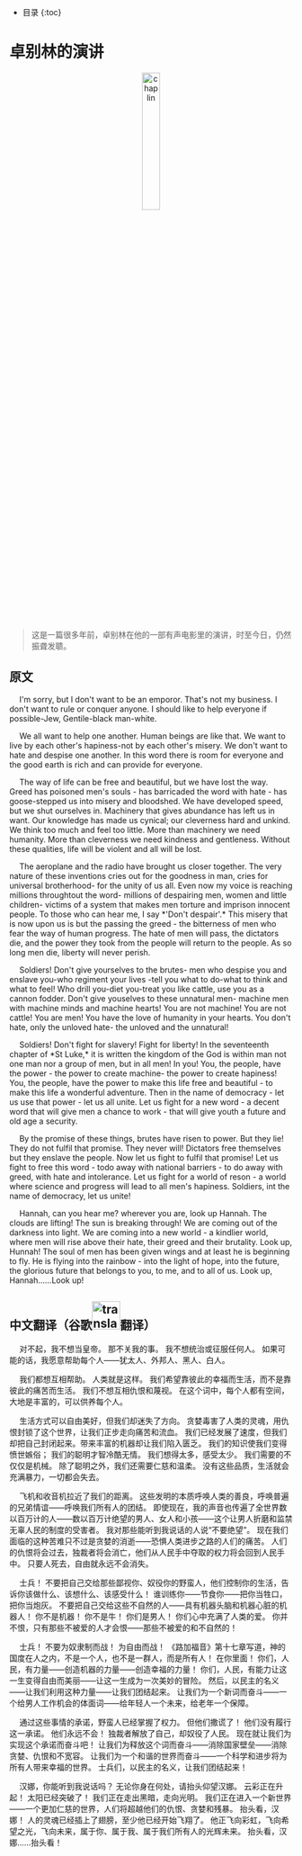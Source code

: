 * 目录
{:toc}
# 卓别林的演讲

<div style="text-align: center;">
  <img src="https://percheung.github.io/blogImg/chaplin.png" width="25%" alt="chaplin" />
</div>

> 这是一篇很多年前，卓别林在他的一部有声电影里的演讲，时至今日，仍然振聋发聩。

## 原文


<p style="text-indent: 2ch">
I'm sorry, but I don't want to be an emporor. That's not my business. I don't want to rule or conquer anyone. I should like to help everyone if possible-Jew, Gentile-black man-white.
</p>
<p style="text-indent: 2ch">
We all want to help one another. Human beings are like that. We want to live by each other's hapiness-not by each other's misery. We don't want to hate and despise one another. In this word there is room for everyone and the good earth is rich and can provide for everyone.
</p>
<p style="text-indent: 2ch">
The way of life can be free and beautiful, but we have lost the way. Greed has poisoned men's souls - has barricaded the word with hate - has goose-stepped us into misery and bloodshed. We have developed speed, but we shut ourselves in. Machinery that gives abundance has left us in want. Our knowledge has made us cynical; our cleverness hard and unkind. We think too much and feel too little. More than machinery we need humanity. More than cleverness we need kindness and gentleness. Without these qualities, life will be violent and all will be lost.
</p>
<p style="text-indent: 2ch">
The aeroplane and the radio have brought us closer together. The very nature of these inventions cries out for the goodness in man, cries for universal brotherhood- for the unity of us all. Even now my voice is reaching millions throughtout the word- millions of despairing men, women and little children- victims of a system that makes men torture and imprison innocent people. To those who can hear me, I say *'Don't despair'.* This misery that is now upon us is but the passing the greed - the bitterness of men who fear the way of human progress. The hate of men will pass, the dictators die, and the power they took from the people will return to the people. As so long men die, liberty will never perish.
</p>
<p style="text-indent: 2ch">
Soldiers! Don't give yourselves to the brutes- men who despise you and enslave you-who regiment your lives -tell you what to do-what to think and what to feel! Who drill you-diet you-treat you like cattle, use you as a cannon fodder. Don't give youselves to these unnatural men- machine men with machine minds and machine hearts! You are not machine! You are not cattle! You are men! You have the love of humanity in your hearts. You don't hate, only the unloved hate- the unloved and the unnatural!
</p>
<p style="text-indent: 2ch">
Soldiers! Don't fight for slavery! Fight for liberty! In the seventeenth chapter of *St Luke,* it is written the kingdom of the God is within man not one man nor a group of men, but in all men! In you! You, the people, have the power - the power to create machine- the power to create hapiness! You, the people, have the power to make this life free and beautiful - to make this life a wonderful adventure. Then in the name of democracy - let us use that power - let us all unite. Let us fight for a new word - a decent word that will give men a chance to work - that will give youth a future and old age a security.
</p>
<p style="text-indent: 2ch">
By the promise of these things, brutes have risen to power. But they lie! They do not fulfil that promise. They never will! Dictators free themselves but they enslave the people. Now let us fight to fulfil that promise! Let us fight to free this word - todo away with national barriers - to do away with greed, with hate and intolerance. Let us fight for a world of reson - a world where science and progress will lead to all men's hapiness. Soldiers, int the name of democracy, let us unite!
</p>
<p style="text-indent: 2ch">
Hannah, can you hear me? wherever you are, look up Hannah. The clouds are lifting! The sun is breaking through! We are coming out of the darkness into light. We are coming into a new world - a kindlier world, where men will rise above their hate, their greed and their brutality. Look up, Hunnah! The soul of men has been given wings and at least he is beginning to fly. He is flying into the rainbow - into the light of hope, into the future, the glorious future that belongs to you, to me, and to all of us. Look up, Hannah......Look up!
</p>

## 中文翻译（谷歌<img src="https://percheung.github.io/blogImg/translate.png" width="50px" alt="translate" />翻译）

<p style="text-indent: 2ch">
对不起，我不想当皇帝。 那不关我的事。 我不想统治或征服任何人。 如果可能的话，我愿意帮助每个人——犹太人、外邦人、黑人、白人。
</p>
<p style="text-indent: 2ch">
我们都想互相帮助。 人类就是这样。 我们希望靠彼此的幸福而生活，而不是靠彼此的痛苦而生活。 我们不想互相仇恨和蔑视。 在这个词中，每个人都有空间，大地是丰富的，可以供养每个人。
</p>
<p style="text-indent: 2ch">
生活方式可以自由美好，但我们却迷失了方向。 贪婪毒害了人类的灵魂，用仇恨封锁了这个世界，让我们正步走向痛苦和流血。 我们已经发展了速度，但我们却把自己封闭起来。带来丰富的机器却让我们陷入匮乏。 我们的知识使我们变得愤世嫉俗； 我们的聪明才智冷酷无情。 我们想得太多，感受太少。 我们需要的不仅仅是机械。 除了聪明之外，我们还需要仁慈和温柔。 没有这些品质，生活就会充满暴力，一切都会失去。
</p>
<p style="text-indent: 2ch">
飞机和收音机拉近了我们的距离。 这些发明的本质呼唤人类的善良，呼唤普遍的兄弟情谊——呼唤我们所有人的团结。 即使现在，我的声音也传遍了全世界数以百万计的人——数以百万计绝望的男人、女人和小孩——这个让男人折磨和监禁无辜人民的制度的受害者。 我对那些能听到我说话的人说“不要绝望”。 现在我们面临的这种苦难只不过是贪婪的消逝——恐惧人类进步之路的人们的痛苦。 人们的仇恨将会过去，独裁者将会消亡，他们从人民手中夺取的权力将会回到人民手中。 只要人死去，自由就永远不会消失。
</p>
<p style="text-indent: 2ch">
士兵！ 不要把自己交给那些鄙视你、奴役你的野蛮人，他们控制你的生活，告诉你该做什么、该想什么、该感受什么！ 谁训练你——节食你——把你当牲口，把你当炮灰。 不要把自己交给这些不自然的人——具有机器头脑和机器心脏的机器人！ 你不是机器！ 你不是牛！ 你们是男人！ 你们心中充满了人类的爱。 你并不恨，只有那些不被爱的人才会恨——那些不被爱的和不自然的！
</p>
<p style="text-indent: 2ch">
士兵！ 不要为奴隶制而战！ 为自由而战！ 《路加福音》第十七章写道，神的国度在人之内，不是一个人，也不是一群人，而是所有人！ 在你里面！ 你们，人民，有力量——创造机器的力量——创造幸福的力量！ 你们，人民，有能力让这一生变得自由而美丽——让这一生成为一次美妙的冒险。 然后，以民主的名义——让我们利用这种力量——让我们团结起来。 让我们为一个新词而奋斗——一个给男人工作机会的体面词——给年轻人一个未来，给老年一个保障。
</p>
<p style="text-indent: 2ch">
通过这些事情的承诺，野蛮人已经掌握了权力。 但他们撒谎了！ 他们没有履行这一承诺。 他们永远不会！ 独裁者解放了自己，却奴役了人民。 现在就让我们为实现这个承诺而奋斗吧！ 让我们为释放这个词而奋斗——消除国家壁垒——消除贪婪、仇恨和不宽容。 让我们为一个和谐的世界而奋斗——一个科学和进步将为所有人带来幸福的世界。 士兵们，以民主的名义，让我们团结起来！
</p>
<p style="text-indent: 2ch">
汉娜，你能听到我说话吗？ 无论你身在何处，请抬头仰望汉娜。 云彩正在升起！ 太阳已经突破了！ 我们正在走出黑暗，走向光明。 我们正在进入一个新世界——一个更加仁慈的世界，人们将超越他们的仇恨、贪婪和残暴。 抬头看，汉娜！ 人的灵魂已经插上了翅膀，至少他已经开始飞翔了。 他正飞向彩虹，飞向希望之光，飞向未来，属于你、属于我、属于我们所有人的光辉未来。 抬头看，汉娜……抬头看！
</p>
